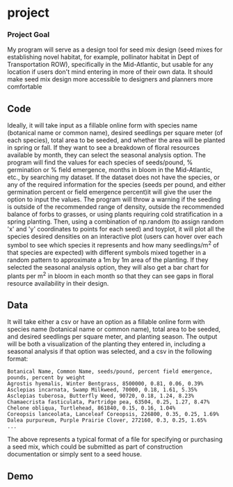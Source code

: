 # project
### Project Goal
My program will serve as a design tool for seed mix design (seed mixes for establishing novel habitat, for example, pollinator habitat in Dept of Transportation ROW), specifically in the Mid-Atlantic, but usable for any location if users don't mind entering in more of their own data. It should make seed mix design more accessible to designers and planners more comfortable 

## Code
Ideally, it will take input as a fillable online form with species name (botanical name or common name), desired seedlings per square meter (of each species), total area to be seeded, and whether the area will be planted in spring or fall. If they want to see a breakdown of floral resources available by month, they can select the seasonal analysis option. The program will find the values for each species of seeds/pound, % germination or % field emergence, months in bloom in the Mid-Atlantic, etc., by searching my dataset. If the dataset does not have the species, or any of the required information for the species (seeds per pound, and either germination percent or field emergence percent)it will give the user the option to input the values. The program will throw a warning if the seeding is outside of the recommended range of density, outside the recommended balance of forbs to grasses, or using plants requiring cold stratification in a spring planting. Then, using a combination of np.random (to assign random 'x' and 'y' coordinates to points for each seed) and toyplot, it will plot all the species desired densities on an interactive plot (users can hover over each symbol to see which species it represents and how many seedlings/m<sup>2</sup> of that species are expected) with different symbols mixed together in a random pattern to approximate a 1m by 1m area of the planting. If they selected the seasonal analysis option, they will also get a bar chart for plants per m<sup>2</sup> in bloom in each month so that they can see gaps in floral resource availability in their design. 

## Data
It will take either a csv or have an option as a fillable online form with species name (botanical name or common name), total area to be seeded, and desired seedlings per square meter, and planting season. The output will be both a visualization of the planting they entered in, including a seasonal analysis if that option was selected, and a csv in the following format:
```
Botanical Name, Common Name, seeds/pound, percent field emergence, pounds, percent by weight
Agrostis hyemalis, Winter Bentgrass, 8500000, 0.81, 0.06, 0.39%
Asclepias incarnata, Swamp Milkweed, 70000, 0.18, 1.61, 5.35%
Asclepias tuberosa, Butterfly Weed, 90720, 0.18, 1.24, 8.23%
Chamaecrista fasticulata, Partridge pea, 63504, 0.25, 1.27, 8.47%
Chelone obliqua, Turtlehead, 861840, 0.15, 0.16, 1.04%
Coreopsis lanceolata, Lanceleaf Coreopsis, 226800, 0.35, 0.25, 1.69%
Dalea purpureum, Purple Prairie Clover, 272160,	0.3, 0.25, 1.65%
...
```
The above represents a typical format of a file for specifying or purchasing a seed mix, which could be submitted as part of construction documentation or simply sent to a seed house. 

## Demo
